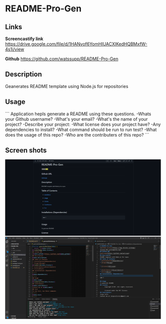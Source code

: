 # README-Pro-Gen
## Links 
**Screencastify link**  https://drive.google.com/file/d/1HANvof6YomHIUACXIKedHQBMxfW-4s1i/view

**Github** https://github.com/watssupp/README-Pro-Gen

## Description
Geanerates README template using Node.js for repositories

## Usage 
\`\`\`
Application hepls generate a README using these questions.
-Whats your Github username? 
-What's your email? 
-What's the name of your project? 
-Describe your project: 
-What license does your project have? 
-Any dependencies to install? 
-What command should be run to run test? 
-What does the usage of this repo? 
-Who are the contributers of this repo? 
\`\`\`

## Screen shots

![Alt](./Images/README%20Github%20pic.png)
![Alt](./Images/README%20VSC%20pic.png)
